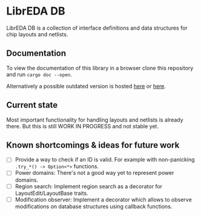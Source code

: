 # LibrEDA DB

LibrEDA DB is a collection of interface definitions and data structures for chip layouts and netlists.

## Documentation

To view the documentation of this library in a browser clone this repository
and run `cargo doc --open`.

Alternatively a possible outdated version is hosted [here](https://libreda.org/doc/libreda_db) or [here](https://libreda.codeberg.page/doc/libreda_db).

## Current state

Most important functionality for handling layouts and netlists is already there.
But this is still WORK IN PROGRESS and not stable yet.

## Known shortcomings & ideas for future work

* [ ] Provide a way to check if an ID is valid. For example with non-panicking `.try_*() -> Option<*>` functions.
* [ ] Power domains: There's not a good way yet to represent power domains.
* [ ] Region search: Implement region search as a decorator for LayoutEdit/LayoutBase traits.
* [ ] Modification observer: Implement a decorator which allows to observe modifications on database structures using callback functions.
